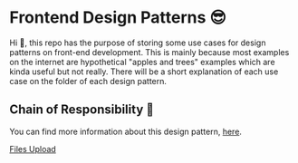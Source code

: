 # Frontend Design Patterns 😎

Hi 👋, this repo has the purpose of storing some use cases for design patterns on front-end development.
This is mainly because most examples on the internet are hypothetical "apples and trees" examples which
are kinda useful but not really. There will be a short explanation of each use case on the folder of each
design pattern.

## Chain of Responsibility 🔗

You can find more information about this design
pattern, [here](https://refactoring.guru/design-patterns/chain-of-responsibility).

[Files Upload](./chain-of-responsibility-files-upload/README.md)

